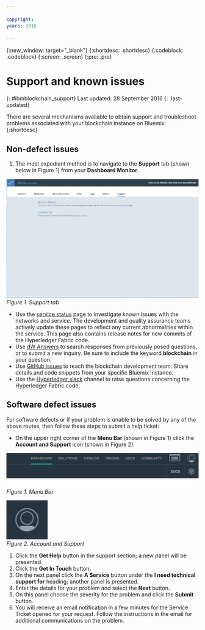```yaml
---

copyright:
years: 2016

---
```


{:new_window: target="_blank"}
{:shortdesc: .shortdesc}
{:codeblock: .codeblock}
{:screen: .screen}
{:pre: .pre}


# Support and known issues
{: #ibmblockchain_support}
Last updated: 28 September 2016
{: .last-updated}

There are several mechanisms available to obtain support and troubleshoot problems associated with your blockchain instance on Bluemix:
{:shortdesc}

## Non-defect issues

1. The most expedient method is to navigate to the **Support** tab (shown below in Figure 1) from your **Dashboard Monitor**.  

![](images/IBC_BMX_Monitor_Support.png "Support tab")
*Figure 1. Support tab*

* Use the [service status](https://bluemix-service-status.blockchain.ibm.com) page to investigate known issues with the networks and service.  The development and quality assurance teams actively update these pages to reflect any current abnormalities within the service.  This page also contains release notes for new commits of the Hyperledger Fabric code.
* Use [dW Answers](https://developer.ibm.com/answers/smartspace/blockchain/) to search responses from previously posed questions, or to submit a new inquiry.  Be sure to include the keyword **blockchain** in your question.
* Use [GitHub issues](https://github.com/IBM-Blockchain/ibm-blockchain-issues/issues) to reach the blockchain development team.  Share details and code snippets from your specific Bluemix instance.  
* Use the [Hyperledger slack](https://hyperledgerproject.slack.com/messages/general/) channel to raise questions concerning the Hyperledger Fabric code.  

## Software defect issues

For software defects or if your problem is unable to be solved by any of the above routes, then follow these steps to submit a help ticket:

* On the upper right corner of the **Menu Bar** (shown in Figure 1) click the **Account and Support** icon (shown in Figure 2).

![](images/menubar.PNG "Menu bar")  
*Figure 1. Menu Bar*

![](images/avatar.PNG "Account and Support")  
*Figure 2. Account and Support*

1. Click the **Get Help** button in the support section; a new panel will be presented.
1. Click the **Get In Touch** button.
1. On the next panel click the **A Service** button under the **I need technical support for** heading; another panel is presented.
1. Enter the details for your problem and select the **Next** button.  
1. On this panel choose the severity for the problem and click the **Submit** button.
1. You will receive an email notification in a few minutes for the Service Ticket opened for your request.  Follow the instructions in the email for additional communications on the problem.

